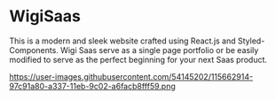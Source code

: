 # WigiSaas


This is a modern and sleek website crafted using React.js and Styled-Components. Wigi Saas serve as a single page portfolio or be easily modified to serve as the perfect beginning for your next Saas product.

https://user-images.githubusercontent.com/54145202/115662914-97c91a80-a337-11eb-9c02-a6facb8fff59.png
